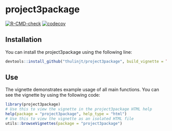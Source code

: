 
# project3package

<!-- badges: start -->
[![R-CMD-check](https://github.com/thulinjt/project3package/workflows/R-CMD-check/badge.svg)](https://github.com/thulinjt/project3package/actions)
[![codecov](https://codecov.io/gh/thulinjt/project3package/branch/master/graph/badge.svg?token=CXTN4M3CP9)](https://codecov.io/gh/thulinjt/project3package)
<!-- badges: end -->


## Installation

You can install the project3package using the following line:

``` r
devtools::install_github("thulinjt/project3package", build_vignette = TRUE, build_opts = c())
```

## Use

The vignette demonstrates example usage of all main functions. You can see the vignette by using the following code:

``` r
library(project3package)
# Use this to view the vignette in the project3package HTML help
help(package = "project3package", help_type = "html")
# Use this to view the vignette as an isolated HTML file
utils::browseVignettes(package = "project3package")
```

